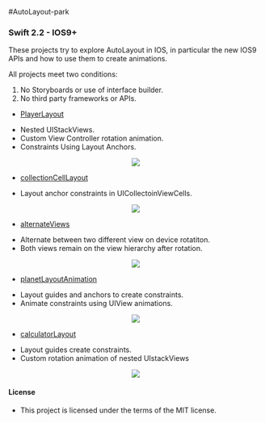 #AutoLayout-park
### Swift 2.2 - IOS9+



These projects try to explore AutoLayout in IOS, in particular  the new IOS9 APIs and how to use them to create animations.


All projects meet two conditions: 
 1. No Storyboards or use of interface builder.
 2. No third party frameworks or APIs.

* [PlayerLayout](https://github.com/manuelCarlos/AutoLayout-park/tree/master/playerLayout)
 - Nested UIStackViews.
 - Custom View Controller rotation animation.
 - Constraints Using Layout Anchors.

<p align="center">
   <img src="http://manuelcarlos.github.io/images/playerLayout.gif" >
</p>


* [collectionCellLayout](https://github.com/manuelCarlos/AutoLayout-park/tree/master/collectionCellLayout)
 - Layout anchor constraints in UICollectoinViewCells.
<p align="center">
   <img src="http://manuelcarlos.github.io/images/CollectionCellLayout.gif" >
</p>


* [alternateViews](https://github.com/manuelCarlos/AutoLayout-park/tree/master/alternateViews)
 - Alternate between two different view on device rotatiton.
 - Both views remain on the view hierarchy after rotation.  

<p align="center">
   <img src="http://manuelcarlos.github.io/images/alternateView.gif" >
</p>


* [planetLayoutAnimation](https://github.com/manuelCarlos/AutoLayout-park/tree/master/planetLayoutAnimation)
 - Layout guides and anchors to create constraints.
 - Animate constraints using UIView animations.
 

<p align="center">
   <img src="http://manuelcarlos.github.io/images/planetAnimation.gif" >
</p>



* [calculatorLayout](https://github.com/manuelCarlos/AutoLayout-park/tree/master/calculatorLayout)
 - Layout guides create constraints.
 - Custom rotation animation of nested UIstackViews
 

<p align="center">
   <img src="http://manuelcarlos.github.io/images/calculatorLayout.gif" >
</p>






#### License
 - This project is licensed under the terms of the MIT license.
